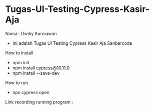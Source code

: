 # Tugas-UI-Testing-Cypress-Kasir-Aja
Nama : Dwiky Kurniawan
- Ini adalah Tugas UI Testing Cypress Kasir Aja Sanbercode

How to install
- npm init
- npm install cypress@10.11.0
- npm install --save-dev

How to run
- npx cypress open

Link recording running program : 
